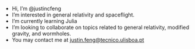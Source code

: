 - Hi, I’m @justincfeng
- I’m interested in general relativity and spaceflight.
- I’m currently learning Julia
- I’m looking to collaborate on topics related to general relativity, modified gravity, and wormholes.
- You may contact me at justin.feng@tecnico.ulisboa.pt

<!---
**justincfeng/justincfeng** is a ✨ _special_ ✨ repository because its `README.md` (this file) appears on your GitHub profile.
--->
